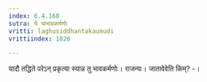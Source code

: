 ```yaml
---
index: 6.4.168
sutra: ये चाभावकर्मणोः
vritti: laghusiddhantakaumudi
vrittiindex: 1026

---
```

यादौ तद्धिते परेऽन् प्रकृत्या स्यान्न तु भावकर्मणोः। राजन्यः। जातावेवेति किम्? -।